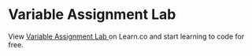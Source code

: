# Variable Assignment Lab 
<p class='util--hide'>View <a href='https://learn.co/lessons/phrg-ruby-variable-assignment'>Variable Assignment Lab </a> on Learn.co and start learning to code for free.</p>
